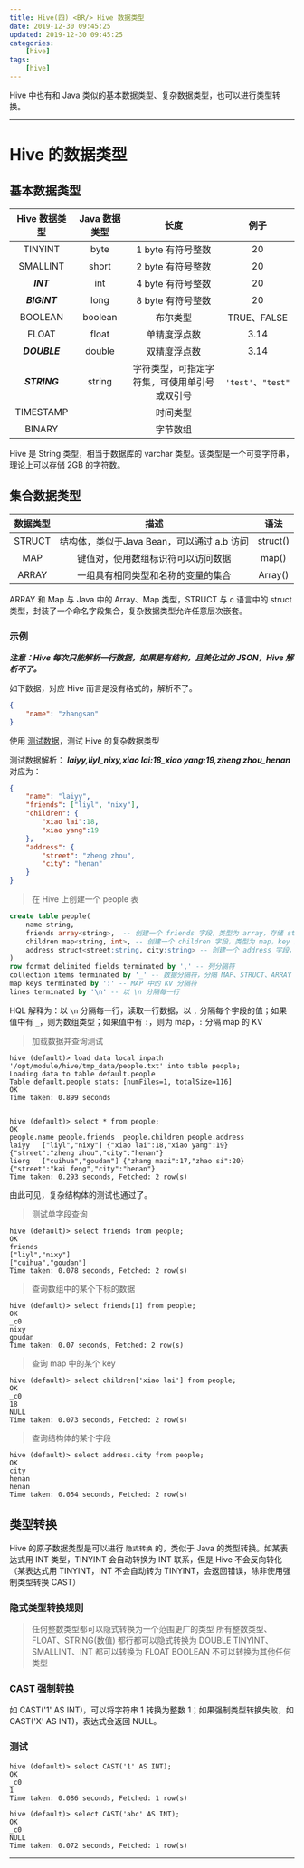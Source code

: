 ```yaml
---
title: Hive(四) <BR/> Hive 数据类型
date: 2019-12-30 09:45:25
updated: 2019-12-30 09:45:25
categories:
    [hive]
tags:
    [hive]
---
```


Hive 中也有和 Java 类似的基本数据类型、复杂数据类型，也可以进行类型转换。

<!-- more -->

---

# Hive 的数据类型

## 基本数据类型

| Hive 数据类型 | Java 数据类型 | 长度 | 例子 |
| :-: | :-: | :-: | :-: |
| TINYINT | byte | 1 byte 有符号整数 | 20 |
| SMALLINT | short | 2 byte 有符号整数 | 20 |
| ***INT*** | int | 4 byte 有符号整数 | 20 |
| ***BIGINT*** | long | 8 byte 有符号整数 | 20 |
| BOOLEAN | boolean | 布尔类型 | TRUE、FALSE |
| FLOAT | float | 单精度浮点数 | 3.14 |
| ***DOUBLE*** | double | 双精度浮点数 | 3.14 |
| ***STRING*** | string | 字符类型，可指定字符集，可使用单引号或双引号 | `'test'`、`"test"` |
| TIMESTAMP | | 时间类型 | |
| BINARY | | 字节数组 | |

Hive 是 String 类型，相当于数据库的 varchar 类型。该类型是一个可变字符串，理论上可以存储 2GB 的字符数。

## 集合数据类型

| 数据类型 | 描述 | 语法 |
| :-: | :-: | :-: |
| STRUCT | 结构体，类似于Java Bean，可以通过 a.b 访问 | struct() |
| MAP | 键值对，使用数组标识符可以访问数据 | map() |
| ARRAY | 一组具有相同类型和名称的变量的集合 | Array() |

ARRAY 和 Map 与 Java 中的 Array、Map 类型，STRUCT 与 c 语言中的 struct 类型，封装了一个命名字段集合，复杂数据类型允许任意层次嵌套。

### 示例

***注意：Hive 每次只能解析一行数据，如果是有结构，且美化过的 JSON，Hive 解析不了。***

如下数据，对应 Hive 而言是没有格式的，解析不了。
```json
{
    "name": "zhangsan"
}
```

使用 [测试数据](/file/hive/people.txt)，测试 Hive 的复杂数据类型



测试数据解析：
***laiyy,liyl_nixy,xiao lai:18_xiao yang:19,zheng zhou_henan***
对应为：
```json
{
    "name": "laiyy",
    "friends": ["liyl", "nixy"],
    "children": {
        "xiao lai":18,
        "xiao yang":19
    },
    "address": {
        "street": "zheng zhou",
        "city": "henan"
    }
}
```

> 在 Hive 上创建一个 people 表

```sql
create table people(
    name string,
    friends array<string>,  -- 创建一个 friends 字段，类型为 array，存储 string 
    children map<string, int>, -- 创建一个 children 字段，类型为 map，key 为 string 类型， value 为 int 类型
    address struct<street:string, city:string> -- 创建一个 address 字段，类型为 struct，其中 street 字段为 string 类型，city 字段为 string 类型
) 
row format delimited fields terminated by ',' -- 列分隔符
collection items terminated by '_' -- 数据分隔符，分隔 MAP、STRUCT、ARRAY
map keys terminated by ':' -- MAP 中的 KV 分隔符
lines terminated by '\n' -- 以 \n 分隔每一行
```

HQL 解释为：以 `\n` 分隔每一行，读取一行数据，以 `,` 分隔每个字段的值；如果值中有 `_`，则为数组类型；如果值中有 `:`，则为 map，`:` 分隔 map 的 KV


> 加载数据并查询测试

```
hive (default)> load data local inpath '/opt/module/hive/tmp_data/people.txt' into table people;
Loading data to table default.people
Table default.people stats: [numFiles=1, totalSize=116]
OK
Time taken: 0.899 seconds


hive (default)> select * from people;
OK
people.name	people.friends	people.children	people.address
laiyy	["liyl","nixy"]	{"xiao lai":18,"xiao yang":19}	{"street":"zheng zhou","city":"henan"}
lierg	["cuihua","goudan"]	{"zhang mazi":17,"zhao si":20}	{"street":"kai feng","city":"henan"}
Time taken: 0.293 seconds, Fetched: 2 row(s)
```

由此可见，复杂结构体的测试也通过了。

> 测试单字段查询

```
hive (default)> select friends from people;
OK
friends
["liyl","nixy"]
["cuihua","goudan"]
Time taken: 0.078 seconds, Fetched: 2 row(s)
```

> 查询数组中的某个下标的数据

```
hive (default)> select friends[1] from people;
OK
_c0
nixy
goudan
Time taken: 0.07 seconds, Fetched: 2 row(s)
```

> 查询 map 中的某个 key

```
hive (default)> select children['xiao lai'] from people;
OK
_c0
18
NULL
Time taken: 0.073 seconds, Fetched: 2 row(s)
```

> 查询结构体的某个字段

```
hive (default)> select address.city from people;
OK
city
henan
henan
Time taken: 0.054 seconds, Fetched: 2 row(s)
```

## 类型转换

Hive 的原子数据类型是可以进行 `隐式转换` 的，类似于 Java 的类型转换。如某表达式用 INT 类型，TINYINT 会自动转换为 INT 联系，但是 Hive 不会反向转化（某表达式用 TINYINT，INT 不会自动转为 TINYINT，会返回错误，除非使用强制类型转换 CAST）

### 隐式类型转换规则

> 任何整数类型都可以隐式转换为一个范围更广的类型
> 所有整数类型、FLOAT、STRING(数值) 都行都可以隐式转换为 DOUBLE
> TINYINT、SMALLINT、INT 都可以转换为 FLOAT
> BOOLEAN 不可以转换为其他任何类型

### CAST 强制转换

如 CAST('1' AS INT)，可以将字符串 1 转换为整数 1；如果强制类型转换失败，如 CAST('X' AS INT)，表达式会返回 NULL。


### 测试

```
hive (default)> select CAST('1' AS INT);
OK
_c0
1
Time taken: 0.086 seconds, Fetched: 1 row(s)
```
```
hive (default)> select CAST('abc' AS INT);
OK
_c0
NULL
Time taken: 0.072 seconds, Fetched: 1 row(s)
```

---
